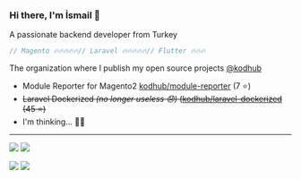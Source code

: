 ### Hi there, I'm İsmail 👋  
A passionate backend developer from Turkey  
  
```php  
// Magento 🔥🔥🔥🔥🔥// Laravel 🔥🔥🔥🔥🔥// Flutter 🔥🔥🔥  
```  

The organization where I publish my open source projects [@kodhub](https://github.com/kodhub)
 - Module Reporter for Magento2 [kodhub/module-reporter](https://github.com/kodhub/module-reporter) (7 ⭐️)
 - ~~Laravel Dockerized *(no longer useless 😞)* ([kodhub/laravel-dockerized](https://github.com/kodhub/laravel-dockerized) (45 ⭐️)~~
 - I'm thinking... 👨‍💻


<hr>
  
<img src="https://github-readme-stats.vercel.app/api?username=ismailcaakir&theme=synthwave&include_all_commits=true">   
<img src="https://github-readme-streak-stats.herokuapp.com?user=ismailcaakir&theme=synthwave&hide_border=true&date_format=M%20j%5B%2C%20Y%5D&locale=tr">  



<img src="https://komarev.com/ghpvc/?username=ismailcaakir&color=F98B00"> <img src="https://img.shields.io/github/followers/ismailcaakir?style=flat-square&color=F98B00">
